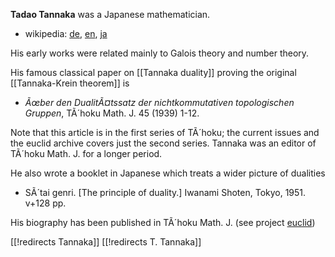 **Tadao Tannaka** was a Japanese mathematician. 

* wikipedia: [de](http://de.wikipedia.org/wiki/Tadao_Tannaka), [en](http://en.wikipedia.org/wiki/Tadao_Tannaka), [ja](http://ja.wikipedia.org/wiki/%E6%B7%A1%E4%B8%AD%E5%BF%A0%E9%83%8E)

His early works were related mainly to Galois theory and number theory. 

His famous classical paper on [[Tannaka duality]] proving the original [[Tannaka-Krein theorem]] is 

* _Ãœber den DualitÃ¤tssatz der nichtkommutativen topologischen Gruppen_, TÃ´hoku Math. J. 45 (1939) 1-12.

Note that this article is in the first series of TÃ´hoku; the current issues and the euclid archive covers just the second series. Tannaka was an editor of TÃ´hoku Math. J. for a longer period.

He also wrote a booklet in Japanese which treats a wider picture of dualities 

* SÃ´tai genri.  [The principle of duality.] Iwanami Shoten, Tokyo, 1951. v+128 pp. 

His biography has been published in TÃ´hoku Math. J. (see project [euclid](http://projecteuclid.org/euclid.tmj/1178228363))

[[!redirects Tannaka]]
[[!redirects T. Tannaka]]